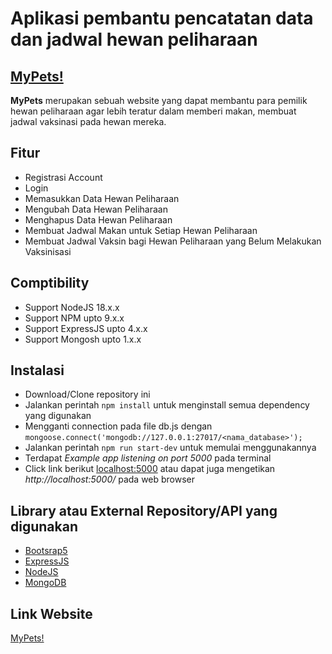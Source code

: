 # Aplikasi pembantu pencatatan data dan jadwal hewan peliharaan

## [MyPets!]([https://my-pets-1c7ykealj-bestor.vercel.app/](https://my-pets-m3ucycjtc-bestor.vercel.app/))
**MyPets** merupakan sebuah website yang dapat membantu para pemilik hewan peliharaan agar lebih teratur dalam memberi makan, membuat jadwal vaksinasi pada hewan mereka.

## Fitur
- Registrasi Account
- Login
- Memasukkan Data Hewan Peliharaan
- Mengubah Data Hewan Peliharaan
- Menghapus Data Hewan Peliharaan
- Membuat Jadwal Makan untuk Setiap Hewan Peliharaan
- Membuat Jadwal Vaksin bagi Hewan Peliharaan yang Belum Melakukan Vaksinisasi

## Comptibility
- Support NodeJS 18.x.x
- Support NPM upto 9.x.x
- Support ExpressJS upto 4.x.x
- Support Mongosh upto 1.x.x

## Instalasi
- Download/Clone repository ini
- Jalankan perintah `npm install` untuk menginstall semua dependency yang digunakan
- Mengganti connection pada file db.js dengan
  ```mongoose.connect('mongodb://127.0.0.1:27017/<nama_database>');```
- Jalankan perintah `npm run start-dev` untuk memulai menggunakannya
- Terdapat *Example app listening on port 5000* pada terminal
- Click link berikut [localhost:5000](http://localhost:5000/) atau dapat juga mengetikan *http://localhost:5000/* pada web browser

## Library atau External Repository/API yang digunakan
- [Bootsrap5](https://getbootstrap.com/)
- [ExpressJS](https://expressjs.com/)
- [NodeJS](https://nodejs.org/en)
- [MongoDB](https://www.mongodb.com/)

## Link Website
[MyPets!]([https://my-pets-1c7ykealj-bestor.vercel.app/](https://my-pets-m3ucycjtc-bestor.vercel.app/)https://my-pets-m3ucycjtc-bestor.vercel.app/)
